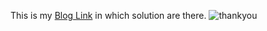 This is my [Blog Link](https://devxblog.hashnode.dev/working-with-services-in-kubernetes) in which solution are there.
![thankyou](https://github.com/Simbaa815/90DaysOfDevOps/assets/112085387/069c4be5-2636-45a0-9183-a0b569275842)
